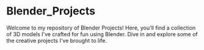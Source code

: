 # Blender_Projects
Welcome to my repository of Blender Projects! Here, you'll find a collection of 3D models I've crafted for fun using Blender. Dive in and explore some of the creative projects I've brought to life.
